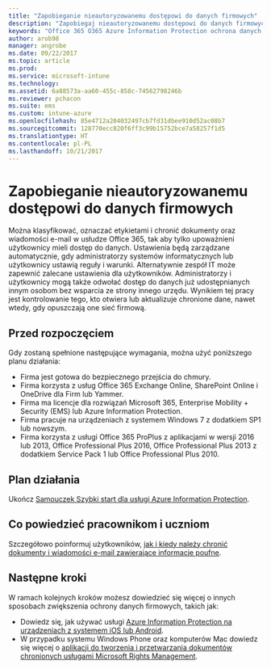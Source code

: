 ```yaml
---
title: "Zapobieganie nieautoryzowanemu dostępowi do danych firmowych"
description: "Zapobiegaj nieautoryzowanemu dostępowi do danych firmowych udostępnianych poza siecią firmową."
keywords: "Office 365 O365 Azure Information Protection ochrona danych poza siecią dane firmowe"
author: arob98
manager: angrobe
ms.date: 09/22/2017
ms.topic: article
ms.prod: 
ms.service: microsoft-intune
ms.technology: 
ms.assetid: 6a88573a-aa60-455c-858c-74562798246b
ms.reviewer: pchacon
ms.suite: ems
ms.custom: intune-azure
ms.openlocfilehash: 85e4712a204032497cb7fd31dbee910d52ac08b7
ms.sourcegitcommit: 128770ecc820f6ff3c99b15752bce7a58257f1d5
ms.translationtype: HT
ms.contentlocale: pl-PL
ms.lasthandoff: 10/21/2017
---
```

# <a name="prevent-unauthorized-access-to-company-data"></a>Zapobieganie nieautoryzowanemu dostępowi do danych firmowych 

Można klasyfikować, oznaczać etykietami i chronić dokumenty oraz wiadomości e-mail w usłudze Office 365, tak aby tylko upoważnieni użytkownicy mieli dostęp do danych. Ustawienia będą zarządzane automatycznie, gdy administratorzy systemów informatycznych lub użytkownicy ustawią reguły i warunki. Alternatywnie zespół IT może zapewnić zalecane ustawienia dla użytkowników. Administratorzy i użytkownicy mogą także odwołać dostęp do danych już udostępnianych innym osobom bez wsparcia ze strony innego urzędu. Wynikiem tej pracy jest kontrolowanie tego, kto otwiera lub aktualizuje chronione dane, nawet wtedy, gdy opuszczają one sieć firmową. 

## <a name="before-you-begin"></a>Przed rozpoczęciem

Gdy zostaną spełnione następujące wymagania, można użyć poniższego planu działania:
* Firma jest gotowa do bezpiecznego przejścia do chmury.
* Firma korzysta z usług Office 365 Exchange Online, SharePoint Online i OneDrive dla Firm lub Yammer.
* Firma ma licencje dla rozwiązań Microsoft 365, Enterprise Mobility + Security (EMS) lub Azure Information Protection.
* Firma pracuje na urządzeniach z systemem Windows 7 z dodatkiem SP1 lub nowszym.
* Firma korzysta z usługi Office 365 ProPlus z aplikacjami w wersji 2016 lub 2013, Office Professional Plus 2016, Office Professional Plus 2013 z dodatkiem Service Pack 1 lub Office Professional Plus 2010.

## <a name="action-plan"></a>Plan działania

Ukończ [Samouczek Szybki start dla usługi Azure Information Protection](https://docs.microsoft.com/information-protection/get-started/infoprotect-quick-start-tutorial).  

## <a name="what-to-tell-employees-and-students"></a>Co powiedzieć pracownikom i uczniom

Szczegółowo poinformuj użytkowników, [jak i kiedy należy chronić dokumenty i wiadomości e-mail zawierające informacje poufne](https://docs.microsoft.com/information-protection/deploy-use/help-users).

## <a name="next-steps"></a>Następne kroki

W ramach kolejnych kroków możesz dowiedzieć się więcej o innych sposobach zwiększenia ochrony danych firmowych, takich jak: 

* Dowiedz się, jak używać usługi [Azure Information Protection na urządzeniach z systemem iOS lub Android](https://docs.microsoft.com/information-protection/rms-client/mobile-app-faq).
* W przypadku systemu Windows Phone oraz komputerów Mac dowiedz się więcej o [aplikacji do tworzenia i przetwarzania dokumentów chronionych usługami Microsoft Rights Management](https://technet.microsoft.com/dn451248).
